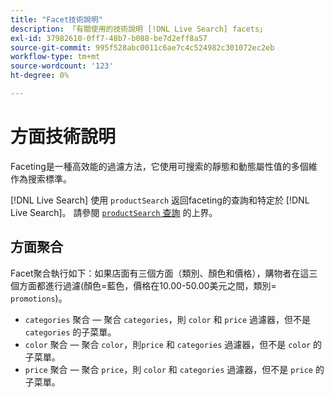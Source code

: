 ```yaml
---
title: "Facet技術說明"
description: 「有關使用的技術說明 [!DNL Live Search] facets」
exl-id: 37982610-0ff7-48b7-b088-be7d2eff8a57
source-git-commit: 995f528abc0011c6ae7c4c524982c301072ec2eb
workflow-type: tm+mt
source-wordcount: '123'
ht-degree: 0%

---
```


# 方面技術說明

Faceting是一種高效能的過濾方法，它使用可搜索的靜態和動態屬性值的多個維作為搜索標準。

[!DNL Live Search] 使用 `productSearch` 返回faceting的查詢和特定於 [!DNL Live Search]。 請參閱 [`productSearch` 查詢](https://developer.adobe.com/commerce/webapi/graphql/schema/live-search/queries/product-search/) 的上界。

## 方面聚合

Facet聚合執行如下：如果店面有三個方面（類別、顏色和價格），購物者在這三個方面都進行過濾(顏色=藍色，價格在10.00-50.00美元之間，類別= `promotions`)。

* `categories` 聚合 — 聚合 `categories`，則 `color` 和 `price` 過濾器，但不是 `categories` 的子菜單。
* `color` 聚合 — 聚合 `color`，則`price` 和 `categories` 過濾器，但不是 `color` 的子菜單。
* `price` 聚合 — 聚合 `price`，則 `color` 和 `categories` 過濾器，但不是 `price` 的子菜單。
